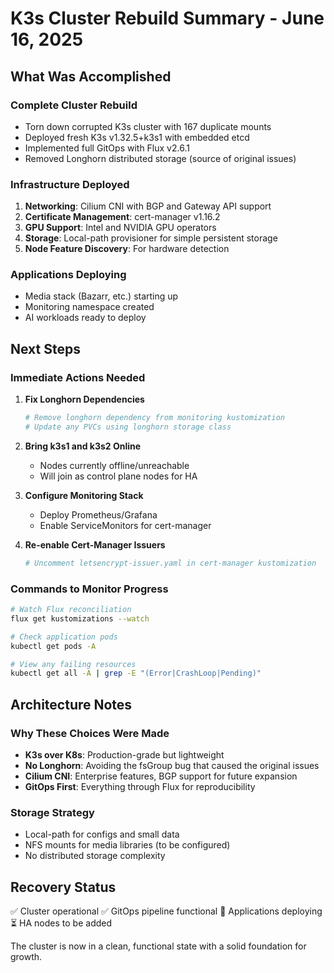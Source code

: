 # K3s Cluster Rebuild Summary - June 16, 2025

## What Was Accomplished

### Complete Cluster Rebuild
- Torn down corrupted K3s cluster with 167 duplicate mounts
- Deployed fresh K3s v1.32.5+k3s1 with embedded etcd
- Implemented full GitOps with Flux v2.6.1
- Removed Longhorn distributed storage (source of original issues)

### Infrastructure Deployed
1. **Networking**: Cilium CNI with BGP and Gateway API support
2. **Certificate Management**: cert-manager v1.16.2
3. **GPU Support**: Intel and NVIDIA GPU operators
4. **Storage**: Local-path provisioner for simple persistent storage
5. **Node Feature Discovery**: For hardware detection

### Applications Deploying
- Media stack (Bazarr, etc.) starting up
- Monitoring namespace created
- AI workloads ready to deploy

## Next Steps

### Immediate Actions Needed
1. **Fix Longhorn Dependencies**
   ```bash
   # Remove longhorn dependency from monitoring kustomization
   # Update any PVCs using longhorn storage class
   ```

2. **Bring k3s1 and k3s2 Online**
   - Nodes currently offline/unreachable
   - Will join as control plane nodes for HA

3. **Configure Monitoring Stack**
   - Deploy Prometheus/Grafana
   - Enable ServiceMonitors for cert-manager

4. **Re-enable Cert-Manager Issuers**
   ```bash
   # Uncomment letsencrypt-issuer.yaml in cert-manager kustomization
   ```

### Commands to Monitor Progress
```bash
# Watch Flux reconciliation
flux get kustomizations --watch

# Check application pods
kubectl get pods -A

# View any failing resources
kubectl get all -A | grep -E "(Error|CrashLoop|Pending)"
```

## Architecture Notes

### Why These Choices Were Made
- **K3s over K8s**: Production-grade but lightweight
- **No Longhorn**: Avoiding the fsGroup bug that caused the original issues
- **Cilium CNI**: Enterprise features, BGP support for future expansion
- **GitOps First**: Everything through Flux for reproducibility

### Storage Strategy
- Local-path for configs and small data
- NFS mounts for media libraries (to be configured)
- No distributed storage complexity

## Recovery Status
✅ Cluster operational
✅ GitOps pipeline functional
🔄 Applications deploying
⏳ HA nodes to be added

The cluster is now in a clean, functional state with a solid foundation for growth.